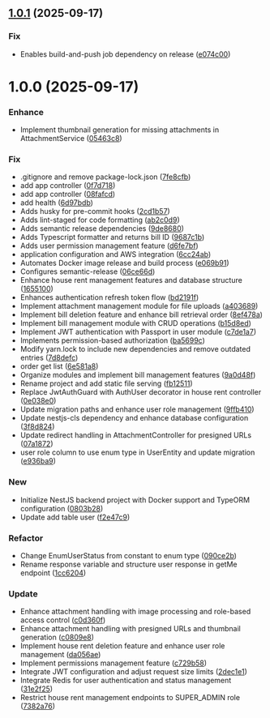 ## [1.0.1](https://github.com/punya199/demo-app-backend/compare/v1.0.0...v1.0.1) (2025-09-17)


### Fix

* Enables build-and-push job dependency on release ([e074c00](https://github.com/punya199/demo-app-backend/commit/e074c00663ba904359660c0b42278a1b3b9d5e09))

# 1.0.0 (2025-09-17)


### Enhance

* Implement thumbnail generation for missing attachments in AttachmentService ([05463c8](https://github.com/punya199/demo-app-backend/commit/05463c8d8fe952cd010ffd5c39aa2486c9932293))

### Fix

* .gitignore and remove package-lock.json ([7fe8cfb](https://github.com/punya199/demo-app-backend/commit/7fe8cfb22b43a1828c651dbc8d6bed1d32a9c5a0))
* add app controller ([0f7d718](https://github.com/punya199/demo-app-backend/commit/0f7d7181a3a0a51016e8a3e24a5b391c45706c16))
* add app controller ([08fafcd](https://github.com/punya199/demo-app-backend/commit/08fafcdb33110d3c2852aefd9339d447a53e269d))
* add health ([6d97bdb](https://github.com/punya199/demo-app-backend/commit/6d97bdbe465c88dc3d472bbb280a00fc41b736ff))
* Adds husky for pre-commit hooks ([2cd1b57](https://github.com/punya199/demo-app-backend/commit/2cd1b57ce30b3f402aedae4f9903caf63aa9b963))
* Adds lint-staged for code formatting ([ab2c0d9](https://github.com/punya199/demo-app-backend/commit/ab2c0d9d90c395549c43090c0ef1e07e73a243b9))
* Adds semantic release dependencies ([9de8680](https://github.com/punya199/demo-app-backend/commit/9de86801c52332b9ae344f3a825f8eb12fe730e2))
* Adds Typescript formatter and returns bill ID ([9687c1b](https://github.com/punya199/demo-app-backend/commit/9687c1b2166fd93699497f27447c7fed70c7a971))
* Adds user permission management feature ([d6fe7bf](https://github.com/punya199/demo-app-backend/commit/d6fe7bf3191392bcd9b8ed62d9d0de331f8b7665))
* application configuration and AWS integration ([6cc24ab](https://github.com/punya199/demo-app-backend/commit/6cc24ab27b21323cd8e9aafd380f0b57966c6557))
* Automates Docker image release and build process ([e069b91](https://github.com/punya199/demo-app-backend/commit/e069b911a0472ceecdba3203a3fbc2afc6879c73))
* Configures semantic-release ([06ce66d](https://github.com/punya199/demo-app-backend/commit/06ce66d1be3bc696ffa80df258e996d56c773c68))
* Enhance house rent management features and database structure ([1655100](https://github.com/punya199/demo-app-backend/commit/165510037509a7a958a45e4764e4377084378895))
* Enhances authentication refresh token flow ([bd2191f](https://github.com/punya199/demo-app-backend/commit/bd2191f13473717bd7d55ddae93ca67ad0328c2a))
* Implement attachment management module for file uploads ([a403689](https://github.com/punya199/demo-app-backend/commit/a403689ab136c441af4a859c6ac078ebcb6c56a5))
* Implement bill deletion feature and enhance bill retrieval order ([8ef478a](https://github.com/punya199/demo-app-backend/commit/8ef478a5d38efdab73f3c60e78bffa0402d0ac2f))
* Implement bill management module with CRUD operations ([b15d8ed](https://github.com/punya199/demo-app-backend/commit/b15d8ed5b986457c6f951923813f7a0073a110f8))
* Implement JWT authentication with Passport in user module ([c7de1a7](https://github.com/punya199/demo-app-backend/commit/c7de1a74b58dd67b74c534da5b6b514cc079ec04))
* Implements permission-based authorization ([ba5699c](https://github.com/punya199/demo-app-backend/commit/ba5699cb7ca2ce3cb25bd9adb538781190926fa4))
* Modify yarn.lock to include new dependencies and remove outdated entries ([7d8defc](https://github.com/punya199/demo-app-backend/commit/7d8defc302bd552a4aed077316f71ab263fcc53c))
* order get list ([6e581a8](https://github.com/punya199/demo-app-backend/commit/6e581a85d8ed7bc773e2356fef1d357d3244a3b4))
* Organize modules and implement bill management features ([9a0d48f](https://github.com/punya199/demo-app-backend/commit/9a0d48f9c6ca9f2ba7d90d947484e5415575f5b3))
* Rename project and add static file serving ([fb12511](https://github.com/punya199/demo-app-backend/commit/fb1251167beaa2f66cdc6d488c5122193d5d2929))
* Replace JwtAuthGuard with AuthUser decorator in house rent controller ([0e038e0](https://github.com/punya199/demo-app-backend/commit/0e038e0d3a761ca0fef3b669211d0e3cf200f032))
* Update migration paths and enhance user role management ([9ffb410](https://github.com/punya199/demo-app-backend/commit/9ffb4106e8229fdc87b7d8cf282ed34ca5d404e2))
* Update nestjs-cls dependency and enhance database configuration ([3f8d824](https://github.com/punya199/demo-app-backend/commit/3f8d8249238fad30b0d7ebd36b5381de7de07f27))
* Update redirect handling in AttachmentController for presigned URLs ([07a1872](https://github.com/punya199/demo-app-backend/commit/07a18728ed39689e7574f75042b61eaa6dd27eaa))
* user role column to use enum type in UserEntity and update migration ([e936ba9](https://github.com/punya199/demo-app-backend/commit/e936ba9b17bf5d20b6820114c66102e307de0c82))

### New

* Initialize NestJS backend project with Docker support and TypeORM configuration ([0803b28](https://github.com/punya199/demo-app-backend/commit/0803b28d29d344857d7c809c873b083a10ecda57))
* Update add table user ([f2e47c9](https://github.com/punya199/demo-app-backend/commit/f2e47c9b586b9ef7d1afe7babd283d49457ed0a3))

### Refactor

* Change EnumUserStatus from constant to enum type ([090ce2b](https://github.com/punya199/demo-app-backend/commit/090ce2b72d0b107fac0bd2f98e06d00b7dcbab3c))
* Rename response variable and structure user response in getMe endpoint ([1cc6204](https://github.com/punya199/demo-app-backend/commit/1cc62044429b375162fc392f29232c791c146ef6))

### Update

* Enhance attachment handling with image processing and role-based access control ([c0d360f](https://github.com/punya199/demo-app-backend/commit/c0d360fc77bfe8364dda1a63e31f0c724925280f))
* Enhance attachment handling with presigned URLs and thumbnail generation ([c0809e8](https://github.com/punya199/demo-app-backend/commit/c0809e8dcde4a2eb9e32330ef1c976cf4001bfd3))
* Implement house rent deletion feature and enhance user role management ([da056ae](https://github.com/punya199/demo-app-backend/commit/da056aec6964e21a96171cbc83728d3b366a82f5))
* Implement permissions management feature ([c729b58](https://github.com/punya199/demo-app-backend/commit/c729b584d16f572251b27fb687adf76da7a32493))
* Integrate JWT configuration and adjust request size limits ([2dec1e1](https://github.com/punya199/demo-app-backend/commit/2dec1e1c040568cfb56150434a016a16dcd8c1af))
* Integrate Redis for user authentication and status management ([31e2f25](https://github.com/punya199/demo-app-backend/commit/31e2f25664c0ce08ceae1efabb96f5b326111919))
* Restrict house rent management endpoints to SUPER_ADMIN role ([7382a76](https://github.com/punya199/demo-app-backend/commit/7382a767c17a6aa775ab2389e02ec7e9a3150bcd))
